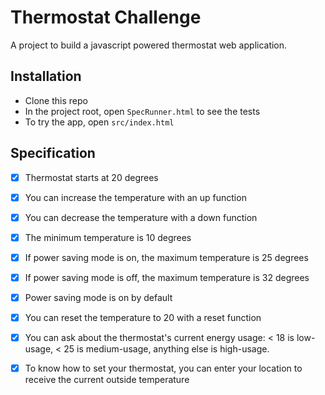 # Thermostat Challenge #

A project to build a javascript powered thermostat web application.

## Installation ##

- Clone this repo
- In the project root, open `SpecRunner.html` to see the tests
- To try the app, open `src/index.html`

## Specification ##

- [x] Thermostat starts at 20 degrees

- [x] You can increase the temperature with an up function

- [x] You can decrease the temperature with a down function

- [x] The minimum temperature is 10 degrees

- [x] If power saving mode is on, the maximum temperature is 25 degrees

- [x] If power saving mode is off, the maximum temperature is 32 degrees

- [x] Power saving mode is on by default

- [x] You can reset the temperature to 20 with a reset function

- [x] You can ask about the thermostat's current energy usage: < 18 is low-usage, < 25 is       medium-usage, anything else is high-usage.

- [x] To know how to set your thermostat, you can enter your location to receive the            current outside temperature
